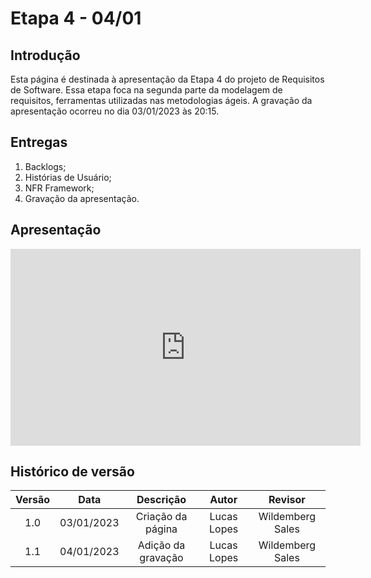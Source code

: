# Etapa 4 - 04/01

## Introdução
Esta página é destinada à apresentação da Etapa 4 do projeto de Requisitos de Software. Essa etapa foca na segunda parte da modelagem de requisitos, ferramentas utilizadas nas metodologias ágeis. A gravação da apresentação ocorreu no dia 03/01/2023 às 20:15.

## Entregas
<ol>
    <li>Backlogs;</li>
    <li>Histórias de Usuário;</li>
    <li>NFR Framework;</li>
    <li>Gravação da apresentação.</li>
</ol>

## Apresentação
<iframe width="560" height="315" src="https://www.youtube.com/embed/3ByPfETJrko?start=9" title="YouTube video player" frameborder="0" allow="accelerometer; autoplay; clipboard-write; encrypted-media; gyroscope; picture-in-picture; web-share" allowfullscreen></iframe>

## Histórico de versão
| Versão | Data | Descrição | Autor | Revisor |
| :----: | :--: | :-------: | :---: | :-----: |
| 1.0 | 03/01/2023 | Criação da página | Lucas Lopes | Wildemberg Sales |
| 1.1 | 04/01/2023 | Adição da gravação | Lucas Lopes | Wildemberg Sales |
